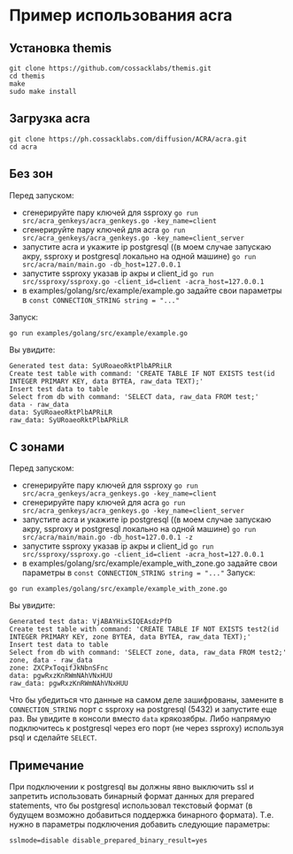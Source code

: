 # Пример использования acra
## Установка themis
```
git clone https://github.com/cossacklabs/themis.git
cd themis
make
sudo make install
```

## Загрузка acra
```
git clone https://ph.cossacklabs.com/diffusion/ACRA/acra.git
cd acra
```

## Без зон
Перед запуском:
* сгенерируйте пару ключей для ssproxy `go run src/acra_genkeys/acra_genkeys.go -key_name=client`
* сгенерируйте пару ключей для acra `go run src/acra_genkeys/acra_genkeys.go -key_name=client_server`
* запустите acra и укажите ip postgresql ((в моем случае запускаю акру, ssproxy и postgresql локально на одной машине) `go run src/acra/main/main.go -db_host=127.0.0.1`
* запустите ssproxy указав ip акры и client_id `go run src/ssproxy/ssproxy.go -client_id=client -acra_host=127.0.0.1`
* в examples/golang/src/example/example.go задайте свои параметры в `const CONNECTION_STRING string = "..."`

Запуск:

`go run examples/golang/src/example/example.go`

Вы увидите:
```
Generated test data: SyURoaeoRktPlbAPRiLR
Create test table with command: 'CREATE TABLE IF NOT EXISTS test(id INTEGER PRIMARY KEY, data BYTEA, raw_data TEXT);'
Insert test data to table
Select from db with command: 'SELECT data, raw_data FROM test;'
data - raw_data
data: SyURoaeoRktPlbAPRiLR
raw_data: SyURoaeoRktPlbAPRiLR
```

## С зонами

Перед запуском:
* сгенерируйте пару ключей для ssproxy `go run src/acra_genkeys/acra_genkeys.go -key_name=client`
* сгенерируйте пару ключей для acra `go run src/acra_genkeys/acra_genkeys.go -key_name=client_server`
* запустите acra и укажите ip postgresql ((в моем случае запускаю акру, ssproxy и postgresql локально на одной машине) `go run src/acra/main/main.go -db_host=127.0.0.1 -z`
* запустите ssproxy указав ip акры и client_id `go run src/ssproxy/ssproxy.go -client_id=client -acra_host=127.0.0.1`
* в examples/golang/src/example/example_with_zone.go задайте свои параметры в `const CONNECTION_STRING string = "..."`
Запуск:

`go run examples/golang/src/example/example_with_zone.go`

Вы увидите:
```
Generated test data: VjABAYHixSIQEAsdzPfD
Create test table with command: 'CREATE TABLE IF NOT EXISTS test2(id INTEGER PRIMARY KEY, zone BYTEA, data BYTEA, raw_data TEXT);'
Insert test data to table
Select from db with command: 'SELECT zone, data, raw_data FROM test2;'
zone, data - raw_data
zone: ZXCPxToqifJkNbnSFnc
data: pgwRxzKnRWmNAhVNxHUU
raw_data: pgwRxzKnRWmNAhVNxHUU
```


Что бы убедиться что данные на самом деле зашифрованы, замените в 
`CONNECTION_STRING` порт с ssproxy на postgresql (5432) и запустите еще раз. 
Вы увидите в консоли вместо `data` крякозябры.
Либо напрямую подключитесь к postgresql через его порт (не через ssproxy) используя
psql и сделайте `SELECT`.

## Примечание
При подключении к postgresql вы должны явно выключить ssl и запретить использовать
бинарный формат данных для prepared statements, что бы postgresql использовал 
текстовый формат (в будущем возможно добавиться поддержка бинарного формата). Т.е. нужно в параметры подключения добавить следующие параметры:
```
sslmode=disable disable_prepared_binary_result=yes
```